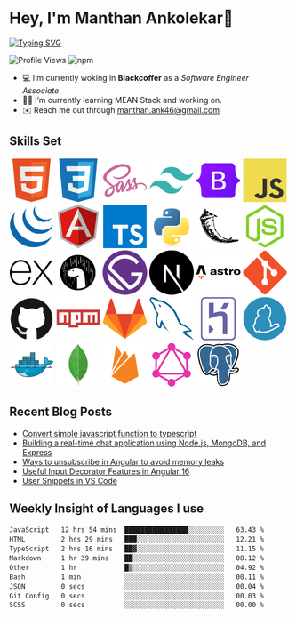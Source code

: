 # Hey, I'm Manthan Ankolekar👋

[![Typing SVG](https://readme-typing-svg.demolab.com?font=Fira+Code&pause=1000&width=435&lines=Front+End+Developer;Learn%2C+Build%2C+Repeat)](https://git.io/typing-svg)

![Profile Views](https://komarev.com/ghpvc/?username=manthanank&color=brightgreen)
![npm](https://img.shields.io/npm/dt/manthanank)
<!-- ![npm](https://img.shields.io/npm/dw/manthanank)
![npm](https://img.shields.io/npm/dm/manthanank)
![npm](https://img.shields.io/npm/dy/manthanank) -->

- 💻 I’m currently woking in **Blackcoffer** as a *Software Engineer Associate*.
- 🧑‍💻 I’m currently learning MEAN Stack and working on.
- ✉️ Reach me out through [manthan.ank46@gmail.com](mailto:manthan.ank46@gmail.com)

## Skills Set

![HTML5](/assets/svg/html.svg)
![CSS3](/assets/svg/css.svg)
![SASS](/assets/svg/sass.svg)
![TailwindCSS](/assets/svg/tailwindcss.svg)
![Bootstrap](/assets/svg/bootstrap.svg)
![JavaScript](/assets/svg/javascript.svg)
![jQuery](/assets/svg/jquery.svg)
![Angular](/assets/svg/angular.svg)
![Typescript](/assets/svg/typescript.svg)
![Python](/assets/svg/python.svg)
![Flask](/assets/svg/flask.svg)
![Node.js](/assets/svg/nodejs.svg)
![Express](/assets/svg/express.svg)
![Deno](/assets/svg/deno.svg)
![Gatsby](/assets/svg/gatsby.svg)
![NextJs](/assets/svg/nextjs.svg)
![Astro](/assets/svg/astro.svg)
![Git](/assets/svg/git.svg)
![GitHub](/assets/svg/github.svg)
![Npm](/assets/svg/npm.svg)
![GitLab](/assets/svg/gitlab.svg)
![MySQL](/assets/svg/mysql.svg)
![Heroku](/assets/svg/heroku.svg)
![Yarn](/assets/svg/yarn.svg)
![Docker](/assets/svg/docker.svg)
![MongoDB](/assets/svg//mongodb.svg)
![Firebase](/assets/svg/firebase.svg)
![GraphQL](/assets/svg/graphql.svg)
![Postgresql](/assets/svg/postgresql.svg)

## Recent Blog Posts

<!-- BLOG-POST-LIST:START -->
- [Convert simple javascript function to typescript](https://dev.to/manthanank/convert-simple-javascript-function-to-typescript-29o6)
- [Building a real-time chat application using Node.js, MongoDB, and Express](https://dev.to/manthanank/building-a-real-time-chat-application-using-nodejs-mongodb-and-express-3bhp)
- [Ways to unsubscribe in Angular to avoid memory leaks](https://dev.to/manthanank/ways-to-unsubscribe-in-angular-to-avoid-memory-leaks-4b06)
- [Useful Input Decorator Features in Angular 16](https://dev.to/manthanank/useful-input-decorator-features-in-angular-16-1og3)
- [User Snippets in VS Code](https://dev.to/manthanank/user-snippets-in-vs-code-1bik)
<!-- BLOG-POST-LIST:END -->

## Weekly Insight of Languages I use

<!--START_SECTION:waka-->

```txt
JavaScript   12 hrs 54 mins  ████████████████░░░░░░░░░   63.43 %
HTML         2 hrs 29 mins   ███░░░░░░░░░░░░░░░░░░░░░░   12.21 %
TypeScript   2 hrs 16 mins   ██▓░░░░░░░░░░░░░░░░░░░░░░   11.15 %
Markdown     1 hr 39 mins    ██░░░░░░░░░░░░░░░░░░░░░░░   08.12 %
Other        1 hr            █▒░░░░░░░░░░░░░░░░░░░░░░░   04.92 %
Bash         1 min           ░░░░░░░░░░░░░░░░░░░░░░░░░   00.11 %
JSON         0 secs          ░░░░░░░░░░░░░░░░░░░░░░░░░   00.04 %
Git Config   0 secs          ░░░░░░░░░░░░░░░░░░░░░░░░░   00.03 %
SCSS         0 secs          ░░░░░░░░░░░░░░░░░░░░░░░░░   00.00 %
```

<!--END_SECTION:waka-->
